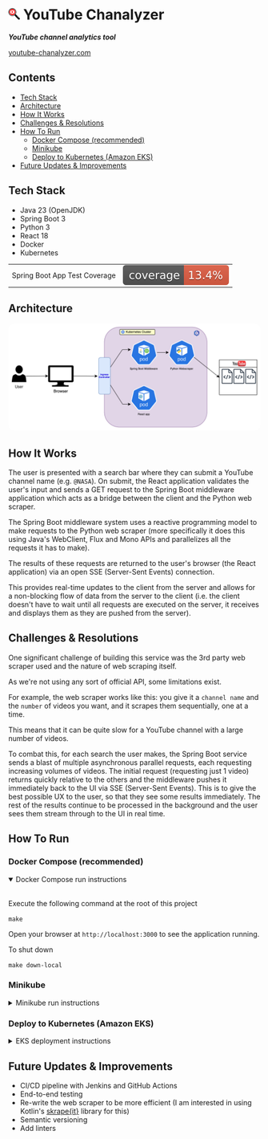 # <img src="./react-chanalyzer/src/logos/youtube-chanalyzer-logo.png" width="23" alt="YouTube Chanalyzer logo"> YouTube Chanalyzer
_**YouTube channel analytics tool**_

<a href="https://youtube-chanalyzer.com" target="_blank" rel="noreferrer">youtube-chanalyzer.com</a>

## Contents
* [Tech Stack](#tech-stack)
* [Architecture](#architecture)
* [How It Works](#how-it-works)
* [Challenges & Resolutions](#challenges--resolutions)
* [How To Run](#how-to-run)
  * [Docker Compose (recommended)](#docker-compose-recommended)
  * [Minikube](#minikube)
  * [Deploy to Kubernetes (Amazon EKS)](#deploy-to-kubernetes-amazon-eks)
* [Future Updates & Improvements](#future-updates--improvements)

## Tech Stack
- Java 23 (OpenJDK)
- Spring Boot 3
- Python 3
- React 18
- Docker
- Kubernetes

<table>
<tr>
<td>
Spring Boot App Test Coverage
</td>
<td>
<img src="./badges/jacoco.svg" style="display: flex;" alt="jacoco-test-coverage-badge">
</td>
</tr>
</table>

## Architecture

<img src="./YouTube%20Chanalyzer%20Diagram.svg" width="1000" style="border-radius: 10px;" alt="YouTube Chanalyzer architecture diagram">

## How It Works

The user is presented with a search bar where they can submit a YouTube channel name (e.g. `@NASA`). On submit, the React application validates the user's input and sends a GET request to the Spring Boot middleware application which acts as a bridge between the client and the Python web scraper. 

The Spring Boot middleware system uses a reactive programming model to make requests to the Python web scraper (more specifically it does this using Java's WebClient, Flux and Mono APIs and parallelizes all the requests it has to make).

The results of these requests are returned to the user's browser (the React application) via an open SSE (Server-Sent Events) connection.

This provides real-time updates to the client from the server and allows for a non-blocking flow of data from the server to the client (i.e. the client doesn't have to wait until all requests are executed on the server, it receives and displays them as they are pushed from the server).

## Challenges & Resolutions

One significant challenge of building this service was the 3rd party web scraper used and the nature of web scraping itself.

As we're not using any sort of official API, some limitations exist.

For example, the web scraper works like this: you give it a `channel name` and the `number` of videos you want, and it scrapes them sequentially, one at a time.

This means that it can be quite slow for a YouTube channel with a large number of videos.

To combat this, for each search the user makes, the Spring Boot service sends a blast of multiple asynchronous parallel requests, each requesting increasing volumes of videos.
The initial request (requesting just 1 video) returns quickly relative to the others and the middleware pushes it immediately back to the UI via SSE (Server-Sent Events).
This is to give the best possible UX to the user, so that they see some results immediately.
The rest of the results continue to be processed in the background and the user sees them stream through to the UI in real time.

## How To Run

### Docker Compose (recommended)

<details open>
<summary>Docker Compose run instructions</summary><br />

Execute the following command at the root of this project
```shell
make
```

Open your browser at `http://localhost:3000` to see the application running.


To shut down
```shell
make down-local
```
</details>

### Minikube

<details>
<summary>Minikube run instructions</summary><br />

Start Minikube
```shell
minikube start
```

Create the `yt-chanalyzer-ns` namespace
```shell
kubectl create namespace yt-chanalyzer-ns
```

Start the pods
```shell
kubectl apply -f kubernetes
```

Execute this command to see the pods starting up
```shell
kubectl get pods --watch
```

Expose the URL
```shell
minikube service react-chanalyzer --url -n yt-chanalyzer-ns
```
You will see output similar to the following
```shell
http://127.0.0.1:59153
❗  Because you are using a Docker driver on darwin, the terminal needs to be open to run it.
```
Copy the output address into your browser and you will see the app running
</details>

### Deploy to Kubernetes (Amazon EKS)

<details>
<summary>EKS deployment instructions</summary><br />

_The following section assumes you have some familiarity with AWS and Kubernetes/EKS_ 

Create a Kubernetes cluster (this process can take 15 - 20 mins)
```shell
eksctl create cluster --region=eu-west-2 --name=yt-chanalyzer --nodes=1 --node-type=t2.small
```

Switch to the correct context for your new cluster
```shell
aws eks update-kubeconfig --name yt-chanalyzer --region eu-west-2
```

Associate the OIDC provider
```shell
eksctl utils associate-iam-oidc-provider --cluster yt-chanalyzer-cluster --approve --region eu-west-2
```

Create the IAM policy
```shell
aws iam create-policy \
    --policy-name AWSLoadBalancerControllerIAMPolicy \
    --policy-document file://iam_policy.json
```

Create the IAM Service Account (replace `<ACCOUNT_ID>` with your account ID)
```shell
eksctl create iamserviceaccount \
  --cluster=yt-chanalyzer \
  --namespace=kube-system \
  --region=eu-west-2 \
  --name=aws-load-balancer-controller \
  --role-name AmazonEKSLoadBalancerControllerRole \
  --attach-policy-arn=arn:aws:iam::<ACCOUNT_ID>:policy/AWSLoadBalancerControllerIAMPolicy \
  --override-existing-serviceaccounts \
  --approve
```

Add the helm chart for creating the controller
```shell
helm repo add eks https://aws.github.io/eks-charts
```

Check for udpates to helm chart
```shell
helm repo update eks
```

Install the AWS load balancer controller with the helm chart (replace `<VPC_ID>` with the VPC ID of your Kubernetes cluster)
```shell
helm install aws-load-balancer-controller eks/aws-load-balancer-controller \
  -n kube-system \
  --set clusterName=yt-chanalyzer \
  --set serviceAccount.create=false \
  --set serviceAccount.name=aws-load-balancer-controller \
  --set region=eu-west-2 \
  --set vpcId=<VPC_ID>
```

Deploy the application
```shell
kubectl apply -f kuberenetes
```

The application will now be live, execute the following command to get its web address
```shell
kubes get ingress
```

You will see output similar to the following
```shell
NAME                    CLASS   HOSTS   ADDRESS                                                                  PORTS   AGE
ingress-yt-chanalyzer   alb     *       k8s-ytchanal-ingressy-88dc9dd409-569757692.eu-west-2.elb.amazonaws.com   80      1m
```

Copy the address from the `ADDRESS` column into your browser (if your browser enforces https make sure to manually change it to http as we have not set up an SSL certificate for the application yet)

</details>

## Future Updates & Improvements
- CI/CD pipeline with Jenkins and GitHub Actions
- End-to-end testing
- Re-write the web scraper to be more efficient (I am interested in using Kotlin's <a href="https://github.com/skrapeit/skrape.it" target="_blank" rel="noreferrer">skrape{it}</a> library for this)
- Semantic versioning
- Add linters